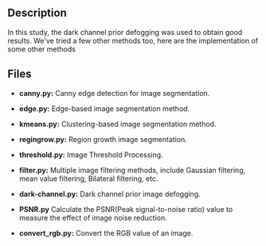 ## Description
In this study, the dark channel prior defogging was used to obtain good results. We've tried a few other methods too, here are the implementation of some other methods
## Files
- **canny.py:** Canny edge detection for image segmentation.

- **edge.py:** Edge-based image segmentation method.

- **kmeans.py:** Clustering-based image segmentation method.

- **regingrow.py:** Region growth image segmentation.

- **threshold.py:** Image Threshold Processing.

- **filter.py:** Multiple image filtering methods, include Gaussian filtering, mean value filtering, Bilateral filtering, etc.

- **dark-channel.py:** Dark channel prior image defogging.

- **PSNR.py** Calculate the PSNR(Peak signal-to-noise ratio) value to measure the effect of image noise reduction.

- **convert_rgb.py:** Convert the RGB value of an image.
